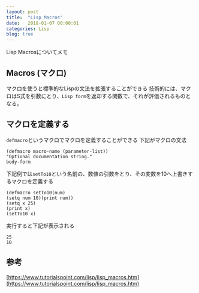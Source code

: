 ```yaml
---
layout: post
title:  "Lisp Macros"
date:   2018-01-07 00:00:01
categories: Lisp
blog: true
---
```


Lisp Macrosについてメモ

## Macros (マクロ)

マクロを使うと標準的なLispの文法を拡張することができる
技術的には、マクロはS式を引数にとり、`Lisp form`を返却する関数で、それが評価されるものとなる。

## マクロを定義する

`defmacro`というマクロでマクロを定義することができる
下記がマクロの文法

```
(defmacro macro-name (parameter-list))
"Optional documentation string."
body-form
```

下記例では`setTo10`という名前の、数値の引数をとり、その変数を10へ上書きするマクロを定義する

```
(defmacro setTo10(num)
(setq num 10)(print num))
(setq x 25)
(print x)
(setTo10 x)
```

実行すると下記が表示される

```
25
10
```

## 参考
[https://www.tutorialspoint.com/lisp/lisp_macros.htm](https://www.tutorialspoint.com/lisp/lisp_macros.htm)
